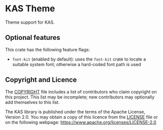KAS Theme
======

Theme support for KAS.


Optional features
-------

This crate has the following feature flags:

-   `font-kit` (enabled by default): uses the `font-kit` crate to locate a
    suitable system font; otherwise a hard-coded font path is used

Copyright and Licence
-------

The [COPYRIGHT](COPYRIGHT) file includes a list of contributors who claim
copyright on this project. This list may be incomplete; new contributors may
optionally add themselves to this list.

The KAS library is published under the terms of the Apache License, Version 2.0.
You may obtain a copy of this licence from the [LICENSE](LICENSE) file or on
the following webpage: <https://www.apache.org/licenses/LICENSE-2.0>
